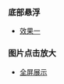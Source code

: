 
### 底部悬浮
- [效果一](http://htmlpreview.github.io/?https://github.com/hury88/snippets/blob/h5/%E5%BA%95%E9%83%A8%E6%82%AC%E6%B5%AE.html)

### 图片点击放大
- [全屏展示](https://github.com/hury88/snippets/blob/h5/pc%E7%AB%AF%E7%82%B9%E5%87%BB%E5%9B%BE%E7%89%87%E6%94%BE%E5%A4%A7%E6%95%88%E6%9E%9C.html)

